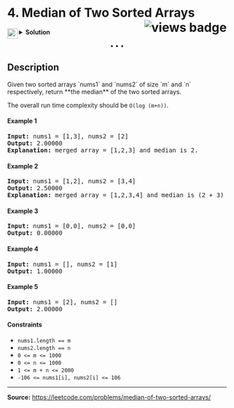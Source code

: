 <h1>
4. Median of Two Sorted Arrays
<img src="https://tinyurl.com/mpumfakt" align="right" alt="views badge">
</h1>

<details>
<summary>
    <img src="https://git.io/JDE5D" height="24" align="left" alt="swift">
    <b>Solution</b>
</summary>

<br/>

```swift
class Solution {
    func findMedianSortedArrays(_ nums1: [Int], _ nums2: [Int]) -> Double {
        
        let lenN1 = nums1.count, lenN2 = nums2.count
        
        var arr = [Int](repeating: 0, count: lenN1 + lenN2)
        
        var valA = lenN1 - 1,
            valB = lenN2 - 1,
            valC = lenN1 + lenN2 - 1
        
        while valC >= 0 {
            if valB < 0 || valA >= 0 && nums1[valA] > nums2[valB] {
                arr[valC] = nums1[valA]
                valA = (valA - 1)
            } else {
                arr[valC] = nums2[valB]
                valB = (valB - 1)
            }
            valC = valC - 1
        }
        let lenArr = arr.count, mid = (lenArr / 2)
        return lenArr % 2 == 0 ? Double(arr[mid-1] + arr[mid]) / 2 : Double(arr[mid])
    }
}
```

<p>
<a href="https://gist.github.com/asahiocean/5a9be64420276fa743455659ce530510">
<img src="https://git.io/JDNlC" alt="GitHub Gist" height="18" align="center">
</a>
<a href="https://leetcode.com/problems/median-of-two-sorted-arrays/discuss/1134918">
<img src="https://git.io/JDSVA" alt="LeetCode Discuss" height="28" align="right">
</a>
</p>
    
</details>

<p align="center">• • •</p>

<h2>Description</h2>

<p>
Given two sorted arrays `nums1` and `nums2` of size `m` and `n` respectively, return **the median** of the two sorted arrays.

The overall run time complexity should be `O(log (m+n))`.
</p>

<h4>Example 1</h4>

<pre>
<b>Input:</b> nums1 = [1,3], nums2 = [2]
<b>Output:</b> 2.00000
<b>Explanation:</b> merged array = [1,2,3] and median is 2.
</pre>

<h4>Example 2</h4>

<pre>
<b>Input:</b> nums1 = [1,2], nums2 = [3,4]
<b>Output:</b> 2.50000
<b>Explanation:</b> merged array = [1,2,3,4] and median is (2 + 3) / 2 = 2.5.
</pre>

<h4>Example 3</h4>

<pre>
<b>Input:</b> nums1 = [0,0], nums2 = [0,0]
<b>Output:</b> 0.00000
</pre>

<h4>Example 4</h4>

<pre>
<b>Input:</b> nums1 = [], nums2 = [1]
<b>Output:</b> 1.00000
</pre>

<h4>Example 5</h4>

<pre>
<b>Input:</b> nums1 = [2], nums2 = []
<b>Output:</b> 2.00000
</pre>

<h4>Constraints</h4>

<ul>
<li><code>nums1.length == m</code></li>
<li><code>nums2.length == n</code></li>
<li><code>0 <= m <= 1000</code></li>
<li><code>0 <= n <= 1000</code></li>
<li><code>1 <= m + n <= 2000</code></li>
<li><code>-106 <= nums1[i], nums2[i] <= 106</code></li>
</ul>

<hr>

<b>Source:</b> https://leetcode.com/problems/median-of-two-sorted-arrays/